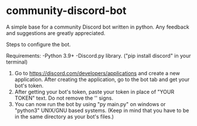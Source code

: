 # community-discord-bot
A simple base for a community Discord bot written in python. Any feedback and suggestions are greatly appreciated.

Steps to configure the bot.

Requirements:
-Python 3.9+
-Discord.py library. ("pip install discord" in your terminal)

1. Go to https://discord.com/developers/applications and create a new application. After creating the application, go to the bot tab and get your bot's token.
2. After getting your bot's token, paste your token in place of "YOUR TOKEN" text. Do not remove the '' signs.
3. You can now run the bot by using "py main.py" on windows or "python3" UNIX/GNU based systems. (Keep in mind that you have to be in the same directory as your bot's files.)
